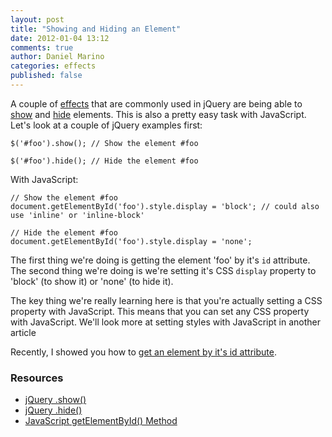 ```yaml
---
layout: post
title: "Showing and Hiding an Element"
date: 2012-01-04 13:12
comments: true
author: Daniel Marino
categories: effects
published: false
---
```


A couple of [effects](http://api.jquery.com/category/effects/) that are commonly used in jQuery are being able to [show](http://api.jquery.com/show/) and [hide](http://api.jquery.com/hide/) elements. This is also a pretty easy task with JavaScript. Let's look at a couple of jQuery examples first:

    $('#foo').show(); // Show the element #foo

    $('#foo').hide(); // Hide the element #foo

With JavaScript:

    // Show the element #foo
    document.getElementById('foo').style.display = 'block'; // could also use 'inline' or 'inline-block'

    // Hide the element #foo
    document.getElementById('foo').style.display = 'none';

The first thing we're doing is getting the element 'foo' by it's <code>id</code> attribute. The second thing we're doing is we're setting it's CSS <code>display</code> property to 'block' (to show it) or 'none' (to hide it).

The key thing we're really learning here is that you're actually setting a CSS property with JavaScript. This means that you can set any CSS property with JavaScript. We'll look more at setting styles with JavaScript in another article

Recently, I showed you how to [get an element by it's id attribute](/articles/get-element-by-id/).

### Resources

- [jQuery .show()](http://api.jquery.com/show/)
- [jQuery .hide()](http://api.jquery.com/hide/)
- [JavaScript getElementById() Method](https://developer.mozilla.org/en/DOM/document.getElementById)